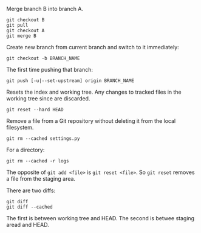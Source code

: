 


Merge branch B into branch A.

    git checkout B
    git pull
    git checkout A
    git merge B

Create new branch from current branch and switch to it immediately:

    git checkout -b BRANCH_NAME

The first time pushing that branch:

    git push [-u|--set-upstream] origin BRANCH_NAME

Resets the index and working tree. Any changes to tracked files in the working tree since <commit> are discarded.

    git reset --hard HEAD

Remove a file from a Git repository without deleting it from the local filesystem.

    git rm --cached settings.py

For a directory:

    git rm --cached -r logs



The opposite of `git add <file>` is `git reset <file>`. So `git reset` removes a file from the staging area.

There are two diffs:

    git diff
    git diff --cached

The first is between working tree and HEAD. The second is betwee staging aread and HEAD.
